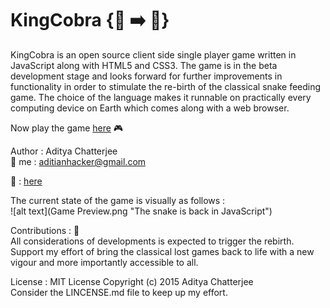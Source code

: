 # KingCobra {:snake: :arrow_right: :snail:} <br>
KingCobra is an open source client side single player game written in JavaScript along with HTML5 and CSS3. The game is in the beta development stage and looks forward for further improvements in functionality in order to stimulate the re-birth of the classical snake feeding game. The choice of the language makes it runnable on practically every computing device on Earth which comes along with a web browser.<br>

Now play the game [here](http://king-cobra.herokuapp.com/) :video_game: 

Author : Aditya Chatterjee<br>
:e-mail: me  : aditianhacker@gmail.com<br>

:movie_camera: : [here](https://www.youtube.com/watch?v=dWNgEYb1NRA)

The current state of the game is visually as follows : <br>
![alt text](Game Preview.png "The snake is back in JavaScript")


Contributions : :pray:<br>
All considerations of developments is expected to trigger the rebirth. Support my effort of bring the classical lost games back to life with a new vigour and more importantly accessible to all.<br>

License : MIT License Copyright (c) 2015 Aditya Chatterjee<br>
          Consider the LINCENSE.md file to keep up my effort.<br>
          

